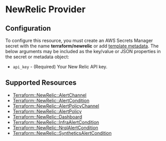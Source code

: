 # NewRelic Provider

## Configuration

To configure this resource, you must create an AWS Secrets Manager secret with the name **terraform/newrelic** or add [template metadata](https://github.com/iann0036/tf-cfn-provider/blob/master/examples/metadata.yaml). The below arguments may be included as the key/value or JSON properties in the secret or metadata object:

* `api_key` - (Required) Your New Relic API key.


## Supported Resources

* [Terraform::NewRelic::AlertChannel](AlertChannel.md)
* [Terraform::NewRelic::AlertCondition](AlertCondition.md)
* [Terraform::NewRelic::AlertPolicyChannel](AlertPolicyChannel.md)
* [Terraform::NewRelic::AlertPolicy](AlertPolicy.md)
* [Terraform::NewRelic::Dashboard](Dashboard.md)
* [Terraform::NewRelic::InfraAlertCondition](InfraAlertCondition.md)
* [Terraform::NewRelic::NrqlAlertCondition](NrqlAlertCondition.md)
* [Terraform::NewRelic::SyntheticsAlertCondition](SyntheticsAlertCondition.md)